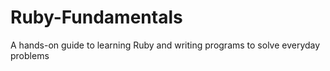 # Ruby-Fundamentals
A hands-on guide to learning Ruby and writing programs to solve everyday problems
